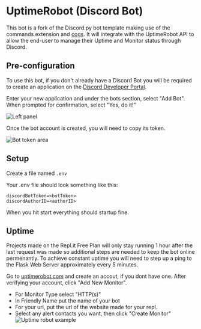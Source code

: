 # UptimeRobot (Discord Bot)
This bot is a fork of the Discord.py bot template making use of the commands extension and [cogs](https://discordpy.readthedocs.io/en/latest/ext/commands/cogs.html). It will integrate with the UptimeRobot API to allow the end-user to manage their Uptime and Monitor status through Discord.


## Pre-configuration
To use this bot, if you don't already have a Discord Bot you will be required to create an application on the [Discord Developer Portal](https://discordapp.com/developers/).

Enter your new application and under the bots section, select "Add Bot". When prompted for confirmation, select "Yes, do it!"

![Left panel](https://i.imgur.com/hECJYWK.png)

Once the bot account is created, you will need to copy its token.

![Bot token area](https://i.imgur.com/da0ktMC.png)


## Setup
Create a file named `.env`

Your .env file should look something like this:
```
discordBotToken=<botToken>
discordAuthorID=<authorID>
```
When you hit start everything should startup fine.



## Uptime
Projects made on the Repl.it Free Plan will only stay running 1 hour after the last request was made so additional steps are needed to keep the bot online permenantly. To achieve constant uptime you will need to step up a ping to the Flask Web Server approximately every 5 minutes.

Go to [uptimerobot.com](https://uptimerobot.com/) and create an accout, if you dont have one.  After verifying your account, click "Add New Monitor".

+ For Monitor Type select "HTTP(s)"
+ In Friendly Name put the name of your bot
+ For your url, put the url of the website made for your repl.
+ Select any alert contacts you want, then click "Create Monitor" 
![Uptime robot example](https://i.imgur.com/Qd9LXEy.png)